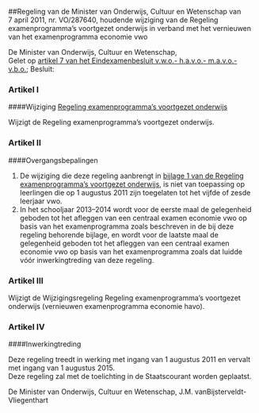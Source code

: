 <meta http-equiv='Content-Type' content='text/html; charset=utf-8' />

##Regeling van de Minister van Onderwijs, Cultuur en Wetenschap van 7 april 2011, nr. VO/287640, houdende wijziging van de Regeling examenprogramma’s voortgezet onderwijs in verband met het vernieuwen van het examenprogramma economie vwo

De Minister van Onderwijs, Cultuur en Wetenschap,  
Gelet op [artikel 7 van het Eindexamenbesluit v.w.o.- h.a.v.o.- m.a.v.o.- v.b.o.](../../../../../../../../AMvB/eindexamenbesluit/vo/BWBR0004593/README.md);
Besluit:    

### Artikel  I  

####Wijziging [Regeling examenprogramma’s voortgezet onderwijs](../../../../../../../../ministeriele-regeling/regeling/examenprogramma's/voortgezet/onderwijs/BWBR0022061/README.md)

Wijzigt de Regeling examenprogramma’s voortgezet onderwijs.   

### Artikel  II  

####Overgangsbepalingen

1.  De wijziging die deze regeling aanbrengt in [bijlage 1 van de Regeling examenprogramma’s voortgezet onderwijs](../../../../../../../../ministeriele-regeling/regeling/examenprogramma's/voortgezet/onderwijs/BWBR0022061/README.md), is niet van toepassing op leerlingen die op 1 augustus 2011 zijn toegelaten tot het vijfde of zesde leerjaar vwo.   
2.  In het schooljaar 2013–2014 wordt voor de eerste maal de gelegenheid geboden tot het afleggen van een centraal examen economie vwo op basis van het examenprogramma zoals beschreven in de bij deze regeling behorende bijlage, en wordt voor de laatste maal de gelegenheid geboden tot het afleggen van een centraal examen economie vwo op basis van het examenprogramma zoals dat luidde vóór inwerkingtreding van deze regeling.   

### Artikel  III  

Wijzigt de Wijzigingsregeling Regeling examenprogramma’s voortgezet onderwijs (vernieuwen examenprogramma economie havo).   

### Artikel  IV  

####Inwerkingtreding

Deze regeling treedt in werking met ingang van 1 augustus 2011 en vervalt met ingang van 1 augustus 2015.  
Deze regeling zal met de toelichting in de Staatscourant worden geplaatst.  

De 
Minister van Onderwijs, Cultuur en Wetenschap,
J.M. vanBijsterveldt-Vliegenthart   
